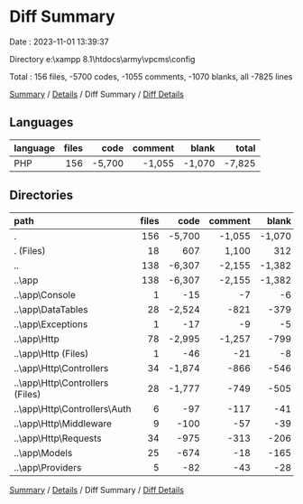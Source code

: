 # Diff Summary

Date : 2023-11-01 13:39:37

Directory e:\\xampp 8.1\\htdocs\\army\\vpcms\\config

Total : 156 files,  -5700 codes, -1055 comments, -1070 blanks, all -7825 lines

[Summary](results.md) / [Details](details.md) / Diff Summary / [Diff Details](diff-details.md)

## Languages
| language | files | code | comment | blank | total |
| :--- | ---: | ---: | ---: | ---: | ---: |
| PHP | 156 | -5,700 | -1,055 | -1,070 | -7,825 |

## Directories
| path | files | code | comment | blank | total |
| :--- | ---: | ---: | ---: | ---: | ---: |
| . | 156 | -5,700 | -1,055 | -1,070 | -7,825 |
| . (Files) | 18 | 607 | 1,100 | 312 | 2,019 |
| .. | 138 | -6,307 | -2,155 | -1,382 | -9,844 |
| ..\\app | 138 | -6,307 | -2,155 | -1,382 | -9,844 |
| ..\\app\\Console | 1 | -15 | -7 | -6 | -28 |
| ..\\app\\DataTables | 28 | -2,524 | -821 | -379 | -3,724 |
| ..\\app\\Exceptions | 1 | -17 | -9 | -5 | -31 |
| ..\\app\\Http | 78 | -2,995 | -1,257 | -799 | -5,051 |
| ..\\app\\Http (Files) | 1 | -46 | -21 | -8 | -75 |
| ..\\app\\Http\\Controllers | 34 | -1,874 | -866 | -546 | -3,286 |
| ..\\app\\Http\\Controllers (Files) | 28 | -1,777 | -749 | -505 | -3,031 |
| ..\\app\\Http\\Controllers\\Auth | 6 | -97 | -117 | -41 | -255 |
| ..\\app\\Http\\Middleware | 9 | -100 | -57 | -39 | -196 |
| ..\\app\\Http\\Requests | 34 | -975 | -313 | -206 | -1,494 |
| ..\\app\\Models | 25 | -674 | -18 | -165 | -857 |
| ..\\app\\Providers | 5 | -82 | -43 | -28 | -153 |

[Summary](results.md) / [Details](details.md) / Diff Summary / [Diff Details](diff-details.md)